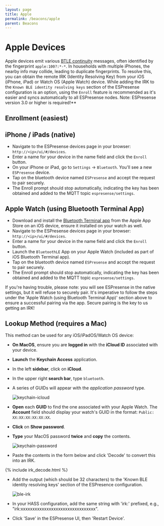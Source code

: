 ```yaml
---
layout: page
title: Apple
permalink: /beacons/apple
parent: Beacons
---
```


# Apple Devices

Apple devices emit various [BTLE continuity](https://github.com/furiousMAC/continuity) messages, often identified by the fingerprint `apple:100?:*-*`. In households with multiple iPhones, the nearby info may collide, leading to duplicate fingerprints. To resolve this, you can obtain the remote IRK (Identity Resolving Key) from your iOS (iPhone, iPad) or Watch OS (Apple Watch) device. While adding the IRK to the `Known BLE identity resolving keys` section of the ESPresense configuration is an option, using the `Enroll` feature is recommended as it's easier and syncs automatically to all ESPresense nodes. Note: ESPresense version 3.0 or higher is required!**

## Enrollment (easiest)

## iPhone / iPads (native)

- Navigate to the ESPresense devices page in your browser: `http://<ip>/ui/#/devices`.
- Enter a name for your device in the name field and click the `Enroll` button.
- On your iPhone or iPad, go to `Settings` -> `Bluetooth`. You'll see a new `ESPresense` device.
- Tap on the bluetooth device named `ESPresense` and accept the request to pair securely.
- The Enroll prompt should stop automatically, indicating the key has been obtained and added to the MQTT topic `espresense/settings`.

## Apple Watch (using Bluetooth Terminal App)

- Download and install the [Bluetooth Terminal app](https://apps.apple.com/app/id1058693037) from the Apple App Store on an iOS device, ensure it installed on your watch as well.
- Navigate to the ESPresense devices page in your browser: `http://<ip>/ui/#/devices`.
- Enter a name for your device in the name field and click the `Enroll` button.
- Launch the `BluetoothLE` App on your Apple Watch (included as part of iOS Bluetooth Terminal app).
- Tap on the bluetooth device named `ESPresense` and accept the request to pair securely.
- The Enroll prompt should stop automatically, indicating the key has been obtained and added to the MQTT topic `espresense/settings`.

If you're having trouble, please note: you will see ESPresense in the native settings, but it will refuse to securely pair. It's imperative to follow the steps under the 'Apple Watch (using Bluetooth Terminal App)' section above to ensure a successful pairing via the app.  Secure pairing is the key to us getting an IRK!

## Lookup Method (requires a Mac)

This method can be used for any iOS/iPadOS/Watch OS device:

- **On MacOS**, ensure you are **logged in** with the **iCloud ID** associated with your device.
- **Launch** the **Keychain Access** application.
- In the left **sidebar**, click on **iCloud**.
- In the upper right **search bar**, type `bluetooth`.
- A series of GUIDs will appear with the *application password* type.

    ![keychain-icloud](../images/keychain_icloud.png)

- **Open** each **GUID** to find the one associated with your Apple Watch. The **Account** field should display your watch's GUID in the format: `Public: XX:XX:XX:XX:XX:XX`.
- **Click** on **Show password**.
- **Type** your MacOS password **twice** and **copy** the contents.

    ![keychain-password](../images/keychain_password.png)

- Paste the contents in the form below and click 'Decode' to convert this into an IRK.

{% include irk_decode.html %}

- Add the output (which should be 32 characters) to the 'Known BLE identity resolving keys' section of the ESPresence configuration.

    ![ble-irk](../images/known_ble_irk.png)

- In your HASS configuration, add the same string with 'irk:' prefixed, e.g., "irk:xxxxxxxxxxxxxxxxxxxxxxxxxxxxxxxx".
- Click 'Save' in the ESPresense UI, then 'Restart Device'.
